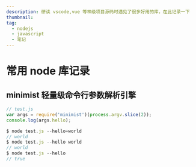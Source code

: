 ```yaml
---
description: 研读 vscode,vue 等神级项目源码时遇见了很多好用的库，在此记录一下
thumbnail:
tag:
  - nodejs
  - javascript
  - 笔记
---
```


# 常用 node 库记录

## minimist 轻量级命令行参数解析引擎

``` js
// test.js
var args = require('minimist')(process.argv.slice(2));
console.log(args.hello);
```

``` js
$ node test.js --hello=world
// world
$ node test.js --hello world
// world
$ node test.js --hello
// true
```
